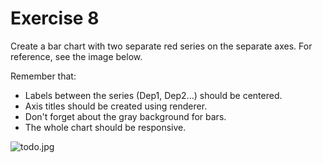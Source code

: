 # Exercise 8

Create a bar chart with two separate red series on the separate axes. For reference, see the image below.

Remember that:

- Labels between the series (Dep1, Dep2...) should be centered.
- Axis titles should be created using renderer.
- Don't forget about the gray background for bars.
- The whole chart should be responsive.

![todo.jpg](todo.jpg)
